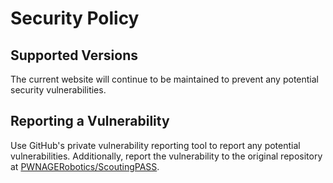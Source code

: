 # Security Policy

## Supported Versions

The current website will continue to be maintained to prevent any potential security vulnerabilities.

## Reporting a Vulnerability

Use GitHub's private vulnerability reporting tool to report any potential vulnerabilities.
Additionally, report the vulnerability to the original repository at [PWNAGERobotics/ScoutingPASS](https://github.com/PWNAGERobotics/ScoutingPASS).
